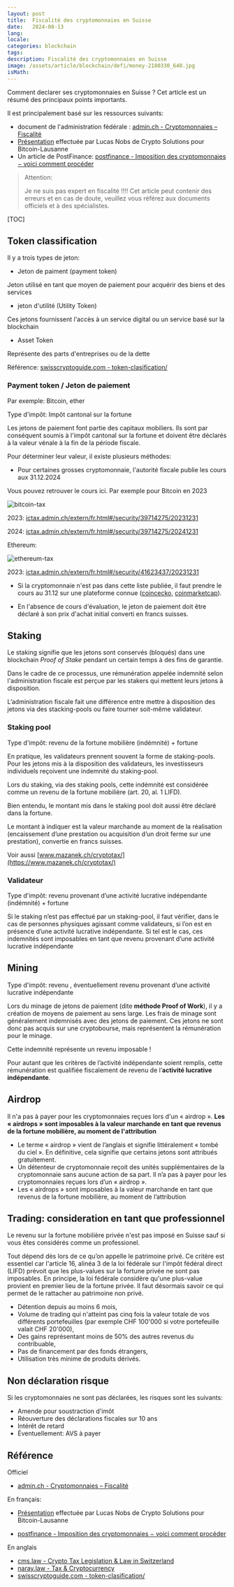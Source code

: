 ```yaml
---
layout: post
title:  Fiscalité des cryptomonnaies en Suisse
date:   2024-08-13
lang: 
locale: 
categories: blockchain 
tags: 
description: Fiscalité des cryptomonnaies en Suisse
image: /assets/article/blockchain/defi/money-2180330_640.jpg
isMath: 
---
```




Comment declarer ses cryptomonnaies en Suisse ? Cet article est un résumé des principaux points importants.

Il est principalement basé sur les ressources suivants:

-  document de l'administration fédérale : [admin.ch - Cryptomonnaies – Fiscalité](https://www.estv.admin.ch/estv/fr/accueil/impot-federal-direct/informations-specialisees-ifd/cryptomonnaies.html)
- [Présentation](https://youtu.be/-6BcjBmzXes?si=9XVNEsy4Fd7x0-pr) effectuée par Lucas Nobs de Crypto Solutions pour Bitcoin-Lausanne
- Un article de PostFinance: [postfinance - Imposition des cryptomonnaies − voici comment procéder](https://www.postfinance.ch/fr/blog/placer-de-largent-mode-demploi/imposition-cryptomonnaies.html)

> Attention:
>
> Je ne suis pas expert en fiscalité !!!! Cet article peut contenir des erreurs et en cas de doute, veuillez vous référez aux documents officiels et à des spécialistes.



[TOC]

## Token classification

Il y a trois types de jeton:

- Jeton de paiment (payment token)

Jeton utilisé en tant que moyen de paiement pour acquérir des biens et des services

- jeton d'utilité (Utility Token)

Ces jetons fournissent l'accès à un service digital ou un service basé sur la blockchain

- Asset Token

Représente des parts d'entreprises ou de la dette

Référence: [swisscryptoguide.com - token-clasification/](https://www.swisscryptoguide.com/category/token/token-clasification/)

### Payment token / Jeton de paiement

Par exemple: Bitcoin, ether

Type d'impôt: Impôt cantonal sur la fortune

Les jetons de paiement font partie des capitaux mobiliers. Ils sont par conséquent soumis à l'impôt cantonal sur la fortune et doivent être déclarés à la valeur vénale à la fin de la période fiscale.

Pour déterminer leur valeur, il existe plusieurs méthodes:

- Pour certaines grosses cryptomonnaie, l'autorité fixcale publie les cours aux 31.12.2024

Vous pouvez retrouver le cours ici. Par exemple pour Bitcoin en 2023

![bitcoin-tax]({{site.url_complet}}/assets/article/blockchain/defi/tax/bitcoin-tax.png)

2023: [ictax.admin.ch/extern/fr.html#/security/39714275/20231231](https://www.ictax.admin.ch/extern/fr.html#/security/39714275/20231231)

2024: [ictax.admin.ch/extern/fr.html#/security/39714275/20241231](https://www.ictax.admin.ch/extern/fr.html#/security/39714275/20241231)

Ethereum:

![ethereum-tax]({{site.url_complet}}/assets/article/blockchain/defi/tax/ethereum-tax.png)

2023: [ictax.admin.ch/extern/fr.html#/security/41623437/20231231](https://www.ictax.admin.ch/extern/fr.html#/security/41623437/20231231)

- Si la cryptomonnaie n'est pas dans cette liste publiée, il faut prendre le cours au 31.12 sur une plateforme connue ([coincecko](https://www.coingecko.com), [coinmarketcap](https://coinmarketcap.com)).

- En l'absence de cours d'évaluation, le jeton de paiement doit être déclaré à son prix d'achat initial converti en francs suisses.

## Staking

Le staking signifie que les jetons sont conservés (bloqués) dans une blockchain *Proof of Stake* pendant un certain temps à des fins de garantie. 

Dans le cadre de ce processus, une rémunération appelée indemnité selon l'administration fiscale est perçue par les stakers qui mettent leurs jetons à disposition. 

L’administration fiscale fait une différence entre mettre à disposition des  jetons via des stacking-pools ou faire tourner soit-même validateur.

### Staking pool

Type d'impôt: revenu de la fortune mobilière (indémnité) + fortune

En pratique, les validateurs prennent souvent la forme de staking-pools. Pour les jetons mis à la disposition des validateurs, les investisseurs individuels reçoivent une indemnité du staking-pool. 

Lors du staking, via des staking pools, cette indémnité est considérée comme un revenu de la fortune mobilière (art. 20, al. 1 LIFD).

Bien entendu, le montant mis dans le staking pool doit aussi être déclaré dans la fortune.

Le montant à indiquer est la valeur marchande au moment de la réalisation (encaissement d’une prestation ou acquisition d’un droit ferme sur une prestation), convertie en francs suisses. 

Voir aussi [www.mazanek.ch/cryptotax/](https://www.mazanek.ch/cryptotax/)

### Validateur

Type d'impôt: revenu provenant d’une activité lucrative indépendante (indémnité) + fortune

Si le staking n’est pas effectué par un staking-pool, il faut vérifier, dans le cas de personnes physiques agissant comme validateurs, si l’on est en présence d’une activité lucrative indépendante. Si tel est le cas, ces indemnités sont imposables en tant que revenu provenant d’une activité lucrative indépendante

## Mining

Type d'impôt: revenu , éventuellement  revenu provenant d’une activité lucrative indépendante

Lors du minage de jetons de paiement (dite **méthode Proof of Work**), il y a création de moyens de paiement au sens large. Les frais de minage sont généralement indemnisés avec des jetons de paiement. Ces jetons ne sont donc pas acquis sur une cryptobourse, mais représentent la rémunération pour le minage. 

Cette indemnité représente un revenu imposable !

Pour autant que les critères de l’activité indépendante soient remplis, cette rémunération est qualifiée fiscalement de revenu de l’**activité lucrative indépendante**.



## Airdrop

Il n'a pas à payer pour les cryptomonnaies reçues lors d'un « airdrop ». **Les « airdrops » sont imposables à la valeur marchande en tant que revenus de la fortune mobilière, au moment de l'attribution**

- Le terme « airdrop » vient de l’anglais et signifie littéralement « tombé du ciel ». En définitive, cela signifie que certains jetons sont attribués gratuitement. 
- Un détenteur de cryptomonnaie reçoit des unités supplémentaires de la cryptomonnaie sans aucune action de sa part. Il n’a pas à payer pour les cryptomonnaies reçues lors d’un « airdrop ». 
- Les « airdrops » sont imposables à la valeur marchande en tant que revenus de la fortune mobilière, au moment de l’attribution



## Trading: consideration en tant que professionnel

Le revenu sur la fortune mobilière privée n'est pas imposé en Suisse sauf si vous êtes considérés comme un professionel.

Tout dépend dès lors de ce qu’on appelle le patrimoine privé. Ce critère est essentiel car l'article 16, alinéa 3 de la loi fédérale sur l'impôt fédéral direct (LIFD) prévoit que les plus-values sur la fortune privée ne sont pas imposables. En principe, la loi fédérale considère qu'une plus-value provient en premier lieu de la fortune privée. Il faut désormais savoir ce qui permet de le rattacher au patrimoine non privé.

- Détention depuis au moins 6 mois,
- Volume de trading qui n'atteint pas cinq fois la valeur totale de vos différents portefeuilles (par exemple CHF 100'000 si votre portefeuille valait CHF 20'000),
- Des gains représentant moins de 50% des autres revenus du contribuable,
- Pas de financement par des fonds étrangers,
- Utilisation très minime de produits dérivés.

## Non déclaration risque

Si les cryptomonnaies ne sont pas déclarées, les risques sont les suivants:

- Amende pour soustraction d'imôt
- Réouverture des déclarations fiscales sur 10 ans 
- Intérêt de retard
- Éventuellement: AVS à payer

## Référence

Officiel

- [admin.ch - Cryptomonnaies – Fiscalité](https://www.estv.admin.ch/estv/fr/accueil/Ri-federal-direct/informations-specialisees-ifd/cryptomonnaies.html)

En français:

- [Présentation](https://youtu.be/-6BcjBmzXes?si=9XVNEsy4Fd7x0-pr) effectuée par Lucas Nobs de Crypto Solutions pour Bitcoin-Lausanne

- [postfinance - Imposition des cryptomonnaies − voici comment procéder](https://www.postfinance.ch/fr/blog/placer-de-largent-mode-demploi/imposition-cryptomonnaies.html)

En anglais

- [cms.law - Crypto Tax Legislation & Law in Switzerland](https://cms.law/en/int/expert-guides/cms-expert-guide-on-taxation-of-crypto-assets/switzerland)
- [naray.law - Tax & Cryptocurrency](https://naray.law/en/cryptocurrencies-fiscal/)
- [swisscryptoguide.com - token-clasification/](https://www.swisscryptoguide.com/category/token/token-clasification/)
